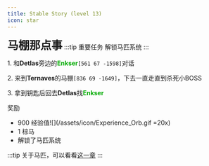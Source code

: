 ```yaml
---
title: Stable Story (level 13)
icon: star
---
```


<span style="font-size: 25px;">**马棚那点事**</span>
:::tip 重要任务
解锁马匹系统
:::

<span class="stage-index">1.</span> 和**Detlas**旁边的<font color=00AA00>**Enkser**</font>`[561 67 -1598]`对话

<span class="stage-index">2.</span> 来到**Ternaves**的马棚`[836 69 -1649]`，下去一直走直到杀死小BOSS

<span class="stage-index">3.</span> 拿到钥匙后回去**Detlas**找<font color=00AA00>**Enkser**</font>

奖励

+ 900 经验值![](/assets/icon/Experience_Orb.gif =20x) 
+ 1 棕马
+ 解锁了马匹系统

:::tip
关于马匹，可以看看[这一章](/guide/basesystem/horse.html)
:::